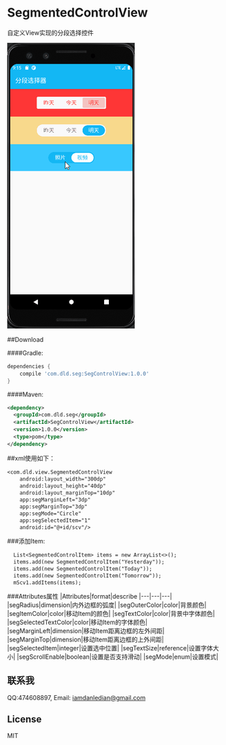 # SegmentedControlView

自定义View实现的分段选择控件

![效果图](https://github.com/danledian/SegmentedControl/blob/master/gif/seg.gif)

##Download

####Gradle:
~~~groovy
dependencies {
    compile 'com.dld.seg:SegControlView:1.0.0'
}
~~~

####Maven:
~~~xml
<dependency>
  <groupId>com.dld.seg</groupId>
  <artifactId>SegControlView</artifactId>
  <version>1.0.0</version>
  <type>pom</type>
</dependency>
~~~

##xml使用如下：

    <com.dld.view.SegmentedControlView
        android:layout_width="300dp"
        android:layout_height="40dp"
        android:layout_marginTop="10dp"
        app:segMarginLeft="3dp"
        app:segMarginTop="3dp"
        app:segMode="Circle"
        app:segSelectedItem="1"
        android:id="@+id/scv"/>
        
###添加Item:
 
      List<SegmentedControlItem> items = new ArrayList<>();
      items.add(new SegmentedControlItem("Yesterday"));
      items.add(new SegmentedControlItem("Today"));
      items.add(new SegmentedControlItem("Tomorrow"));
      mScv1.addItems(items);

###Attributes属性
|Attributes|format|describe
|---|---|---|
|segRadius|dimension|内外边框的弧度|
|segOuterColor|color|背景颜色|
|segItemColor|color|移动Item的颜色|
|segTextColor|color|背景中字体颜色|
|segSelectedTextColor|color|移动Item的字体颜色|
|segMarginLeft|dimension|移动Item距离边框的左外间距|
|segMarginTop|dimension|移动Item距离边框的上外间距|
|segSelectedItem|integer|设置选中位置|
|segTextSize|reference|设置字体大小|
|segScrollEnable|boolean|设置是否支持滑动|
|segMode|enum|设置模式|

## 联系我
QQ:474608897, Email: iamdanledian@gmail.com
      
## License

MIT
